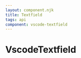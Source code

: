 ```yaml
---
layout: component.njk
title: Textfield
tags: api
component: vscode-textfield
---
```


# VscodeTextfield

